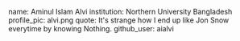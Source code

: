 name: Aminul Islam Alvi
institution: Northern University Bangladesh
profile_pic: alvi.png
quote: It's strange how I end up like Jon Snow everytime by knowing Nothing.
github_user: aialvi
